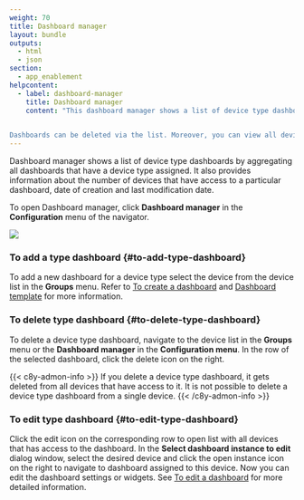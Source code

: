 ```yaml
---
weight: 70
title: Dashboard manager
layout: bundle
outputs:
  - html
  - json
section:
  - app_enablement
helpcontent:
  - label: dashboard-manager
    title: Dashboard manager
    content: "This dashboard manager shows a list of device type dashboards by aggregating all dashboards that have a device type assigned. 
    

Dashboards can be deleted via the list. Moreover, you can view all devices that have access to a particular dashboard. Dashboards can be edited by navigating to the device view."
---
```


Dashboard manager shows a list of device type dashboards by aggregating all dashboards that have a device type assigned.
It also provides information about the number of devices that have access to a particular dashboard, date of creation and last modification date.

To open Dashboard manager, click **Dashboard manager** in the **Configuration** menu of the navigator.

<img src="/images/users-guide/cockpit/dashboard-manager.png" name="Dashboard manager"/>


### To add a type dashboard {#to-add-type-dashboard}

To add a new dashboard for a device type select the device from the device list in the **Groups** menu. Refer to [To create a dashboard](/cockpit/working-with-dashboards/#to-create-a-dashboard) and [Dashboard template](/cockpit/working-with-dashboards/#dashboard-template) for more information. 

### To delete type dashboard {#to-delete-type-dashboard}

To delete a device type dashboard, navigate to the device list in the **Groups** menu or the **Dashboard manager** in the **Configuration menu**. In the row of the selected dashboard, click the delete icon <i class="dlt-c8y-icon-editing-trash text-danger icon-20"></i> on the right.

{{< c8y-admon-info >}}
If you delete a device type dashboard, it gets deleted from all devices that have access to it. It is not possible to delete a device type dashboard from a single device.
{{< /c8y-admon-info >}}

### To edit type dashboard {#to-edit-type-dashboard}

Click the edit icon <i class="dlt-c8y-icon-edit1 text-primary icon-20"></i> on the corresponding row to open list with all devices that has access to the dashboard.
In the **Select dashboard instance to edit** dialog window, select the desired device and click the open instance icon <i class="dlt-c8y-icon-file-create text-primary icon-20"></i> on the right to navigate to dashboard assigned to this device. Now you can edit the dashboard settings or widgets. See [To edit a dashboard](/cockpit/working-with-dashboards/#to-edit-a-dashboard) for more detailed information.
